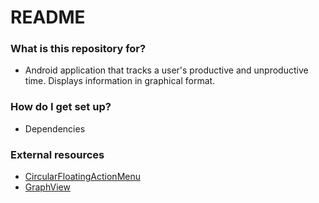 # README #

### What is this repository for? ###

* Android application that tracks a user's productive and unproductive time. Displays information in graphical format. 

### How do I get set up? ###

* Dependencies


### External resources ###

* [ CircularFloatingActionMenu ](https://github.com/oguzbilgener/CircularFloatingActionMenu)
* [ GraphView ]()